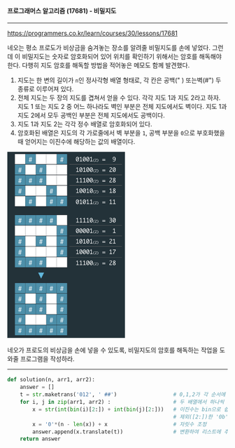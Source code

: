 #### 프로그래머스 알고리즘 (17681) - 비밀지도

---

https://programmers.co.kr/learn/courses/30/lessons/17681

네오는 평소 프로도가 비상금을 숨겨놓는 장소를 알려줄 비밀지도를 손에 넣었다. 그런데 이 비밀지도는 숫자로 암호화되어 있어 위치를 확인하기 위해서는 암호를 해독해야 한다. 다행히 지도 암호를 해독할 방법을 적어놓은 메모도 함께 발견했다.

1. 지도는 한 변의 길이가 `n`인 정사각형 배열 형태로, 각 칸은 공백(" ) 또는벽(#") 두 종류로 이루어져 있다.
2. 전체 지도는 두 장의 지도를 겹쳐서 얻을 수 있다. 각각 지도 1과 지도 2라고 하자. 지도 1 또는 지도 2 중 어느 하나라도 벽인 부분은 전체 지도에서도 벽이다. 지도 1과 지도 2에서 모두 공백인 부분은 전체 지도에서도 공백이다.
3. 지도 1과 지도 2는 각각 정수 배열로 암호화되어 있다.
4. 암호화된 배열은 지도의 각 가로줄에서 벽 부분을 `1`, 공백 부분을 `0`으로 부호화했을 때 얻어지는 이진수에 해당하는 값의 배열이다.

<img src="images/secret8.png" alt="secret map" style="zoom:60%;" />

네오가 프로도의 비상금을 손에 넣을 수 있도록, 비밀지도의 암호를 해독하는 작업을 도와줄 프로그램을 작성하라.

---

```python
def solution(n, arr1, arr2):
    answer = []                        
    t = str.maketrans('012', ' ##')                  # 0,1,2가 각 순서에 맞게 변환
    for i, j in zip(arr1, arr2) :                    # 두 배열에서 하나씩 꺼냄
        x = str(int(bin(i)[2:]) + int(bin(j)[2:]))   # 이진수는 bin으로 쉽게 변경 가능. ( 참조 int )
                                                     # 제외([2:])한 '0b'의 경우 이진수를 나타내는 부호
        x = '0'*(n - len(x)) + x                     # 자릿수 조정
        answer.append(x.translate(t))                # 변환하여 리스트에 추가
    return answer
```
